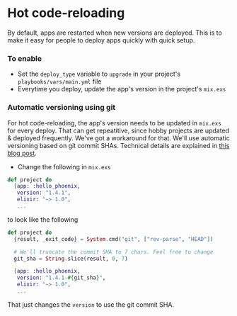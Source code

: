 # Hot code-reloading

By default, apps are restarted when new versions are deployed. This is to make it easy for people to deploy apps quickly with quick setup.

### To enable

* Set the `deploy_type` variable to `upgrade` in your project's `playbooks/vars/main.yml` file
* Everytime you deploy, update the app's version in the project's `mix.exs`


### Automatic versioning using git

For hot code-reloading, the app's version needs to be updated in `mix.exs` for every deploy. That can get repeatitive, since hobby projects are updated & deployed frequently. We've got a workaround for that. We'll use automatic versioning based on git commit SHAs. Technical details are explained in [this blog post](TODO).

* Change the following in `mix.exs`

```elixir
def project do
  [app: :hello_phoenix,
   version: "1.4.1",
   elixir: "~> 1.0",
   ...
```

to look like the following

```elixir
def project do
  {result, _exit_code} = System.cmd("git", ["rev-parse", "HEAD"])

  # We'll truncate the commit SHA to 7 chars. Feel free to change
  git_sha = String.slice(result, 0, 7)

  [app: :hello_phoenix,
   version: "1.4.1-#{git_sha}",
   elixir: "~> 1.0",
   ...
```

That just changes the `version` to use the git commit SHA.
